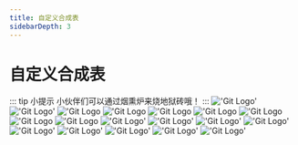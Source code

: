 ```yaml
---
title: 自定义合成表
sidebarDepth: 3
---
```


# 自定义合成表

::: tip 小提示
小伙伴们可以通过烟熏炉来烧地狱砖哦！
:::
!['Git Logo'](/assets/img/2.png "Minecraft Skydom Server 图片(严禁盗用)")
!['Git Logo'](/assets/img/3.png "Minecraft Skydom Server 图片(严禁盗用)")
!['Git Logo](/assets/img/4.png "Minecraft Skydom Server 图片(严禁盗用)")
!['Git Logo](/assets/img/5.png "Minecraft Skydom Server 图片(严禁盗用)")
!['Git Logo](/assets/img/6.png "Minecraft Skydom Server 图片(严禁盗用)")
!['Git Logo](/assets/img/7.png "Minecraft Skydom Server 图片(严禁盗用)")
!['Git Logo](/assets/img/8.png "Minecraft Skydom Server 图片(严禁盗用)")
!['Git Logo](/assets/img/10.png "Minecraft Skydom Server 图片(严禁盗用)")
!['Git Logo](/assets/img/11.png "Minecraft Skydom Server 图片(严禁盗用)")
!['Git Logo'](/assets/img/12.png "Minecraft Skydom Server 图片(严禁盗用)")
!['Git Logo'](/assets/img/25.png "Minecraft Skydom Server 图片(严禁盗用)")
!['Git Logo'](/assets/img/13.png "Minecraft Skydom Server 图片(严禁盗用)")
!['Git Logo'](/assets/img/14.png "Minecraft Skydom Server 图片(严禁盗用)")
!['Git Logo'](/assets/img/16.png "Minecraft Skydom Server 图片(严禁盗用)")
!['Git Logo'](/assets/img/17.png "Minecraft Skydom Server 图片(严禁盗用)")
!['Git Logo'](/assets/img/18.png "Minecraft Skydom Server 图片(严禁盗用)")
!['Git Logo'](/assets/img/9.png "Minecraft Skydom Server 图片(严禁盗用)")
!['Git Logo'](/assets/img/19.png "Minecraft Skydom Server 图片(严禁盗用)")